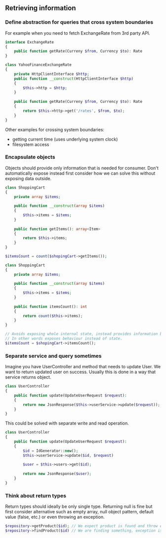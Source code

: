 ## Retrieving information

### Define abstraction for queries that cross system boundaries

For example when you need to fetch ExchangeRate from 3rd party API.

```php
interface ExchangeRate
{
    public function getRate(Curreny $from, Currency $to): Rate
}

class YahooFinanceExchangeRate
{
    private HttpClientInterface $http;
    public function __construct(HttpClientInterface $http)
    {
        $this->http = $http;
    }
    
    public function getRate(Curreny $from, Currency $to): Rate
    {
        return $this->http->get('/rates', $from, $to);
    }
}
```

Other examples for crossing system boundaries:
- getting current time (uses underlying system clock)
- filesystem access
  
### Encapsulate objects

Objects should provide only information that is needed for consumer. Don't automatically expose instead first
consider how we can solve this without exposing data outside.

```php
class ShoppingCart
{
    private array $items;
    
    public function __construct(array $items) 
    {
        $this->items = $items;
    }
    
    public function getItems(): array<Item>
    {
        return $this->items;
    }
}

$itemsCount = count($shopingCart->getItems());

class ShoppingCart
{
    private array $items;
    
    public function __construct(array $items) 
    {
        $this->items = $items;
    }
    
    public function itemsCount(): int
    {
        return count($this->items);
    }
}

// Avoids exposing whole internal state, instead provides information based on data it has inside.
// In other words exposes behaviour instead of state.
$itemsCount = $shopingCart->itemsCount();
```

### Separate service and query sometimes

Imagine you have UserController and method that needs to update User. We want to return updated user on success.
Usually this is done in a way that service returns object.

```php
class UserController
{
    public function update(UpdateUserRequest $request): 
    {
        return new JsonResponse($this->userService->update($request));
    }
}
```

This could be solved with separate write and read operation.
```php
class UserController
{
    public function update(UpdateUserRequest $request): 
    {
        $id = IdGenerator::new();
        $this->userService->update($id, $request)
        
        $user = $this->users->get($id);
        
        return new JsonResponse($user);
    }
}
```

### Think about return types

Return types should ideally be only single type. Returning null is fine but first consider alternative such as
empty array, null object pattern, default value (false, etc.) or even throwing an exception.

```php
$repository->getProduct($id); // We expect product is found and throw exception othervise
$repository->findProduct($id) // We are finding something, exception is not expected
```
